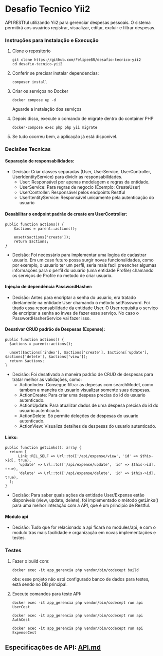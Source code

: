 # Desafio Tecnico Yii2

API RESTful utilizando Yii2 para gerenciar despesas pessoais. O sistema permitirá aos usuários registrar, visualizar, editar, excluir e filtrar despesas.

### Instruções para Instalação e Execução

1. Clone o repositorio
   ```
   git clone https://github.com/FelipeeBR/desafio-tecnico-yii2
   cd desafio-tecnico-yii2
   ```
2. Conferir se precisar instalar dependencias:
   ```
   composer install
   ```
3. Criar os serviços no Docker
   ```
   docker compose up -d
   ```
   Aguarde a instalação dos serviços
   
4. Depois disso, execute o comando de migrate dentro do container PHP
   ```
   docker-compose exec php php yii migrate
   ```
5. Se tudo ocorreu bem, a aplicação já está disponivel.

### Decisões Tecnicas
#### Separação de responsabilidades:
- Decisão: Criar classes separadas (User, UserService, UserController, UserIdentityService) para dividir as responsabilidades.
  - User: Responsável por apenas modelagem e regras da entidade.
  - UserService: Para regras de negocio (Exemplo: CreateUser)
  - UserController: Responsável pelos endpoints Restful
  - UserItentityService: Responsável unicamente pela autenticação do usuario

#### Desabilitar o endpoint padrão de create em UserController:
```
public function actions() {
    $actions = parent::actions();
    
    unset($actions['create']);
    return $actions;
}
```
- Decisão: Foi necessário para implementar uma logica de cadastrar usuario. Em um caso futuro possa surgir novas funcionalidades, como por exemplo,
o usuario ter um perfil, seria mais facil preencher algumas informações para o perfil do usuario (uma entidade Profile) chamando os serviços de Profile no metodo de criar usuario.

#### Injeção de dependência PasswordHasher:
- Decisão: Antes para encriptar a senha do usuario, era tratado diretamente na entidade User chamando o método setPassword. Foi tirado essa reponsabilidade da entidade User.
O User requisita o serviço de encriptar a senha ao inves de fazer esse serviço. No caso o PasswordHasherService vai fazer isso.

#### Desativar CRUD padrão de Despesas (Expense):
```
public function actions() {
  $actions = parent::actions();
  
  unset($actions['index'], $actions['create'], $actions['update'], $actions['delete'], $actions['view']);
  return $actions;
}
```
- Decisão: Foi desativado a maneira padrão de CRUD de despesas para tratar melhor as validações, como:
  - ActionIndex: Consegue filtrar as depesas com searchModel, como tambem a maneira do usuario visualizar somente suas despesas.
  - ActionCreate: Para criar uma despesa precisa do id do usuario autenticado.
  - ActionUpdate: Para atualizar dados de uma despesa precisa do id do usuario autenticado.
  - ActionDelete: Só permite deleções de despesas do usuario autenticado.
  - ActionView: Visualiza detalhes de despesas do usuario autenticado.  

#### Links:
```
public function getLinks(): array {
  return [
      Link::REL_SELF => Url::to(['/api/expense/view', 'id' => $this->id], true),
      'update' => Url::to(['/api/expense/update', 'id' => $this->id], true),
      'delete' => Url::to(['/api/expense/delete', 'id' => $this->id], true),
  ];
}
```
- Decisão: Para saber quais ações da entidade User/Expense estão disponiveis (view, update, delete), foi implementado
o método getLinks() para uma melhor interação com a API, que é um principio de Restful.

#### Modulo api
- Decisão: Tudo que for relacionado a api ficará no modules/api, e com o modulo tras mais facilidade e organização em novas implementações e testes.

### Testes

1. Fazer o build com:
   ```
   docker exec -it app_gerencia php vendor/bin/codecept build
   ```
   obs: esse projeto não está configurado banco de dados para testes, está sendo no DB principal.
   
2. Execute comandos para teste API:
   ```
   docker exec -it app_gerencia php vendor/bin/codecept run api UserCest
   ```
   ```
   docker exec -it app_gerencia php vendor/bin/codecept run api AuthCest
   ```
   ```
   docker exec -it app_gerencia php vendor/bin/codecept run api ExpenseCest
   ```

## Especificações de API: <a href="https://github.com/FelipeeBR/desafio-tecnico-yii2/blob/main/API.md">API.md</a>
